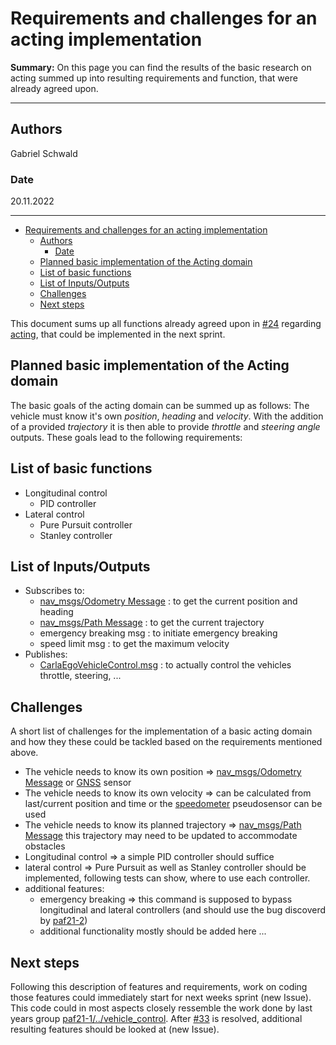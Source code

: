 # Requirements and challenges for an acting implementation

**Summary:** On this page you can find the results of the basic research on acting summed up into resulting requirements and function, that were already agreed upon.

---

## Authors

Gabriel Schwald

### Date

20.11.2022

---

<!-- TOC -->
* [Requirements and challenges for an acting implementation](#requirements-and-challenges-for-an-acting-implementation)
  * [Authors](#authors)
    * [Date](#date)
  * [Planned basic implementation of the Acting domain](#planned-basic-implementation-of-the-acting-domain)
  * [List of basic functions](#list-of-basic-functions)
  * [List of Inputs/Outputs](#list-of-inputsoutputs)
  * [Challenges](#challenges)
  * [Next steps](#next-steps)
<!-- TOC -->

This document sums up all functions already agreed upon in [#24](https://github.com/ll7/paf22/issues/24) regarding [acting](../01_acting/05_acting.md), that could be implemented in the next sprint.

## Planned basic implementation of the Acting domain

The basic goals of the acting domain can be summed up as follows:
The vehicle must know it's own _position_, _heading_ and _velocity_.
With the addition of a provided _trajectory_ it is then able to provide _throttle_ and _steering angle_ outputs.
These goals lead to the following requirements:

## List of basic functions

- Longitudinal control
    - PID controller
- Lateral control
    - Pure Pursuit controller
    - Stanley controller

## List of Inputs/Outputs

- Subscribes to:
    - [nav_msgs/Odometry Message](http://docs.ros.org/en/noetic/api/nav_msgs/html/msg/Odometry.html) : to get the current position and heading
    - [nav_msgs/Path Message](https://docs.ros.org/en/api/nav_msgs/html/msg/Path.html) : to get the current trajectory
    - emergency breaking msg : to initiate emergency breaking
    - speed limit msg : to get the maximum velocity
- Publishes:
    - [CarlaEgoVehicleControl.msg](https://carla.readthedocs.io/projects/ros-bridge/en/latest/ros_msgs/#carlaegovehiclecontrolmsg) : to actually control the vehicles throttle, steering, ...

## Challenges

A short list of challenges for the implementation of a basic acting domain and how they these could be tackled based on the requirements mentioned above.

- The vehicle needs to know its own position => [nav_msgs/Odometry Message](http://docs.ros.org/en/noetic/api/nav_msgs/html/msg/Odometry.html) or [GNSS](https://carla.readthedocs.io/en/latest/ref_sensors/#gnss-sensor) sensor
- The vehicle needs to know its own velocity => can be calculated from last/current position and time or the [speedometer](https://leaderboard.carla.org/#map-track) pseudosensor can be used
- The vehicle needs to know its planned trajectory => [nav_msgs/Path Message](https://docs.ros.org/en/api/nav_msgs/html/msg/Path.html) this trajectory may need to be updated to accommodate obstacles
- Longitudinal control => a simple PID controller should suffice
- lateral control => Pure Pursuit as well as Stanley controller should be implemented, following tests can show, where to use each controller.
- additional features:
    - emergency breaking => this command is supposed to bypass longitudinal and lateral controllers (and should use the bug discoverd by [paf21-2](https://github.com/ll7/paf21-2/tree/main/paf_ros/paf_actor#bugabuses))
    - additional functionality mostly should be added here ...

## Next steps

Following this description of features and requirements, work on coding those features could immediately start for next weeks sprint (new Issue). This code could in most aspects closely ressemble the work done by last years group [paf21-1/../vehicle_control](https://github.com/ll7/paf21-1/tree/master/components/vehicle_control/node/src/vehicle_control/driving).
After [#33](https://github.com/ll7/paf22/issues/33) is resolved, additional  resulting features should be looked at (new Issue).
